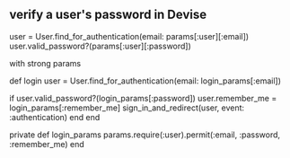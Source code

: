 
## verify a user's password in Devise

user = User.find_for_authentication(email: params[:user][:email])
user.valid_password?(params[:user][:password])

with strong params

def login
  user = User.find_for_authentication(email: login_params[:email])

  if user.valid_password?(login_params[:password])
    user.remember_me = login_params[:remember_me]
    sign_in_and_redirect(user, event: :authentication)
  end
end

private
def login_params
  params.require(:user).permit(:email, :password, :remember_me)
end

